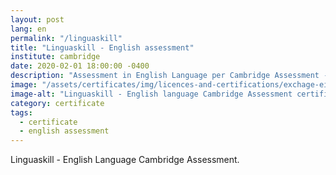 ```yaml
---
layout: post
lang: en
permalink: "/linguaskill"
title: "Linguaskill - English assessment"
institute: cambridge
date: 2020-02-01 18:00:00 -0400
description: "Assessment in English Language per Cambridge Assessment - Linguaskill."
image: "/assets/certificates/img/licences-and-certifications/exchage-eigsi/linguaskill/front-en.jpg"
image-alt: "Linguaskill - English language Cambridge Assessment certificate"
category: certificate
tags:
  - certificate
  - english assessment
---
```


Linguaskill - English Language Cambridge Assessment.
